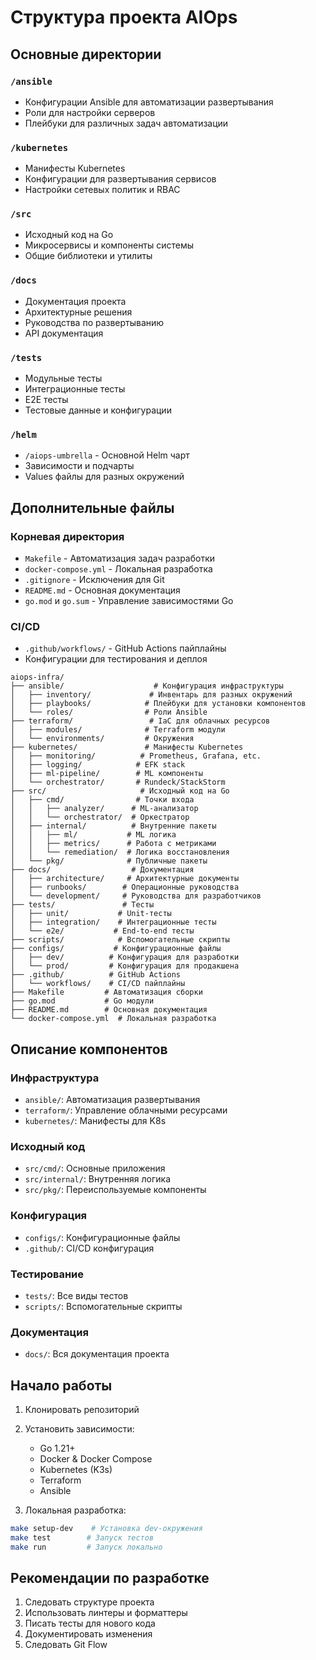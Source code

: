 # Структура проекта AIOps

## Основные директории

### `/ansible`
- Конфигурации Ansible для автоматизации развертывания
- Роли для настройки серверов
- Плейбуки для различных задач автоматизации

### `/kubernetes`
- Манифесты Kubernetes
- Конфигурации для развертывания сервисов
- Настройки сетевых политик и RBAC

### `/src`
- Исходный код на Go
- Микросервисы и компоненты системы
- Общие библиотеки и утилиты

### `/docs`
- Документация проекта
- Архитектурные решения
- Руководства по развертыванию
- API документация

### `/tests`
- Модульные тесты
- Интеграционные тесты
- E2E тесты
- Тестовые данные и конфигурации

### `/helm`
- `/aiops-umbrella` - Основной Helm чарт
- Зависимости и подчарты
- Values файлы для разных окружений

## Дополнительные файлы

### Корневая директория
- `Makefile` - Автоматизация задач разработки
- `docker-compose.yml` - Локальная разработка
- `.gitignore` - Исключения для Git
- `README.md` - Основная документация
- `go.mod` и `go.sum` - Управление зависимостями Go

### CI/CD
- `.github/workflows/` - GitHub Actions пайплайны
- Конфигурации для тестирования и деплоя

```
aiops-infra/
├── ansible/                    # Конфигурация инфраструктуры
│   ├── inventory/             # Инвентарь для разных окружений
│   ├── playbooks/            # Плейбуки для установки компонентов
│   └── roles/                # Роли Ansible
├── terraform/                 # IaC для облачных ресурсов
│   ├── modules/              # Terraform модули
│   └── environments/         # Окружения
├── kubernetes/               # Манифесты Kubernetes
│   ├── monitoring/          # Prometheus, Grafana, etc.
│   ├── logging/            # EFK stack
│   ├── ml-pipeline/        # ML компоненты
│   └── orchestrator/       # Rundeck/StackStorm
├── src/                     # Исходный код на Go
│   ├── cmd/                # Точки входа
│   │   ├── analyzer/      # ML-анализатор
│   │   └── orchestrator/  # Оркестратор
│   ├── internal/          # Внутренние пакеты
│   │   ├── ml/           # ML логика
│   │   ├── metrics/      # Работа с метриками
│   │   └── remediation/  # Логика восстановления
│   └── pkg/              # Публичные пакеты
├── docs/                  # Документация
│   ├── architecture/     # Архитектурные документы
│   ├── runbooks/        # Операционные руководства
│   └── development/     # Руководства для разработчиков
├── tests/               # Тесты
│   ├── unit/           # Unit-тесты
│   ├── integration/    # Интеграционные тесты
│   └── e2e/           # End-to-end тесты
├── scripts/            # Вспомогательные скрипты
├── configs/           # Конфигурационные файлы
│   ├── dev/          # Конфигурация для разработки
│   └── prod/         # Конфигурация для продакшена
├── .github/          # GitHub Actions
│   └── workflows/    # CI/CD пайплайны
├── Makefile         # Автоматизация сборки
├── go.mod           # Go модули
├── README.md        # Основная документация
└── docker-compose.yml  # Локальная разработка
```

## Описание компонентов

### Инфраструктура
- `ansible/`: Автоматизация развертывания
- `terraform/`: Управление облачными ресурсами
- `kubernetes/`: Манифесты для K8s

### Исходный код
- `src/cmd/`: Основные приложения
- `src/internal/`: Внутренняя логика
- `src/pkg/`: Переиспользуемые компоненты

### Конфигурация
- `configs/`: Конфигурационные файлы
- `.github/`: CI/CD конфигурация

### Тестирование
- `tests/`: Все виды тестов
- `scripts/`: Вспомогательные скрипты

### Документация
- `docs/`: Вся документация проекта

## Начало работы

1. Клонировать репозиторий
2. Установить зависимости:
   - Go 1.21+
   - Docker & Docker Compose
   - Kubernetes (K3s)
   - Terraform
   - Ansible

3. Локальная разработка:
```bash
make setup-dev    # Установка dev-окружения
make test        # Запуск тестов
make run         # Запуск локально
```

## Рекомендации по разработке

1. Следовать структуре проекта
2. Использовать линтеры и форматтеры
3. Писать тесты для нового кода
4. Документировать изменения
5. Следовать Git Flow 